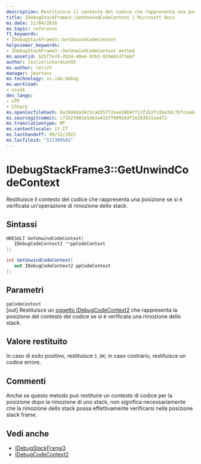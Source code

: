 ```yaml
---
description: Restituisce il contesto del codice che rappresenta una posizione se si è verificata un'operazione di rimozione dello stack.
title: IDebugStackFrame3::GetUnwindCodeContext | Microsoft Docs
ms.date: 11/04/2016
ms.topic: reference
f1_keywords:
- IDebugStackFrame3::GetUnwindCodeContext
helpviewer_keywords:
- IDebugStackFrame3::GetUnwindCodeContext method
ms.assetid: b25f7e7d-2b24-48e4-93b3-829e61d73ebf
author: leslierichardson95
ms.author: lerich
manager: jmartens
ms.technology: vs-ide-debug
ms.workload:
- vssdk
dev_langs:
- CPP
- CSharp
ms.openlocfilehash: 8a3b88da3473ca6557f2aae36b87f13f2b3fc0be3dc7bfcea6d9ce2645959535
ms.sourcegitcommit: c72b2f603e1eb3a4157f00926df2e263831ea472
ms.translationtype: MT
ms.contentlocale: it-IT
ms.lasthandoff: 08/12/2021
ms.locfileid: "121389501"
---
```

# <a name="idebugstackframe3getunwindcodecontext"></a>IDebugStackFrame3::GetUnwindCodeContext
Restituisce il contesto del codice che rappresenta una posizione se si è verificata un'operazione di rimozione dello stack.

## <a name="syntax"></a>Sintassi

```cpp
HRESULT GetUnwindCodeContext(
   IDebugCodeContext2 **ppCodeContext
);
```

```csharp
int GetUnwindCodeContext(
   out IDebugCodeContext2 ppCodeContext
);
```

## <a name="parameters"></a>Parametri
`ppCodeContext`\
[out] Restituisce un [oggetto IDebugCodeContext2](../../../extensibility/debugger/reference/idebugcodecontext2.md) che rappresenta la posizione del contesto del codice se si è verificata una rimozione dello stack.

## <a name="return-value"></a>Valore restituito
 In caso di esito positivo, restituisce `S_OK`; in caso contrario, restituisce un codice errore.

## <a name="remarks"></a>Commenti
 Anche se questo metodo può restituire un contesto di codice per la posizione dopo la rimozione di uno stack, non significa necessariamente che la rimozione dello stack possa effettivamente verificarsi nella posizione stack frame.

## <a name="see-also"></a>Vedi anche
- [IDebugStackFrame3](../../../extensibility/debugger/reference/idebugstackframe3.md)
- [IDebugCodeContext2](../../../extensibility/debugger/reference/idebugcodecontext2.md)

